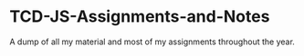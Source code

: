 # TCD-JS-Assignments-and-Notes
A dump of all my material and most of my assignments throughout the year.
